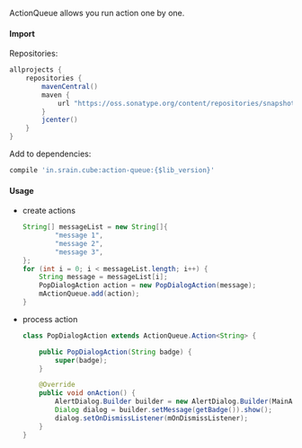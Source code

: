 ActionQueue allows you run action one by one.

#### Import

Repositories:

```groovy
allprojects {
    repositories {
        mavenCentral()
        maven {
            url "https://oss.sonatype.org/content/repositories/snapshots"
        }
        jcenter()
    }
}
```

Add to dependencies:

```groovy
compile 'in.srain.cube:action-queue:{$lib_version}'
```

#### Usage

* create actions

    ```java
    String[] messageList = new String[]{
            "message 1",
            "message 2",
            "message 3",
    };
    for (int i = 0; i < messageList.length; i++) {
        String message = messageList[i];
        PopDialogAction action = new PopDialogAction(message);
        mActionQueue.add(action);
    }
    ```

* process action 

    ```java
    class PopDialogAction extends ActionQueue.Action<String> {
    
        public PopDialogAction(String badge) {
            super(badge);
        }
    
        @Override
        public void onAction() {
            AlertDialog.Builder builder = new AlertDialog.Builder(MainActivity.this);
            Dialog dialog = builder.setMessage(getBadge()).show();
            dialog.setOnDismissListener(mOnDismissListener);
        }
    }
    ```
